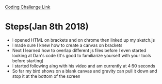 [Coding Challenge Link](https://www.youtube.com/watch?v=cXgA1d_E-jY)

# Steps(Jan 8th 2018)
- I opened HTML on brackets and on chrome then linked up my sketch.js
- I made sure I knew how to create a canvas on brackets
- Next I learned how to overlap different js files before I even started looking at Dan's code (It's good to familiarize yourself with your tools before starting)
- I started following alng with his video and am currently at 4:50 seconds
- So far my bird shows on a blank canvas and gravity can pull it down and stop it at the bottom of the screen
